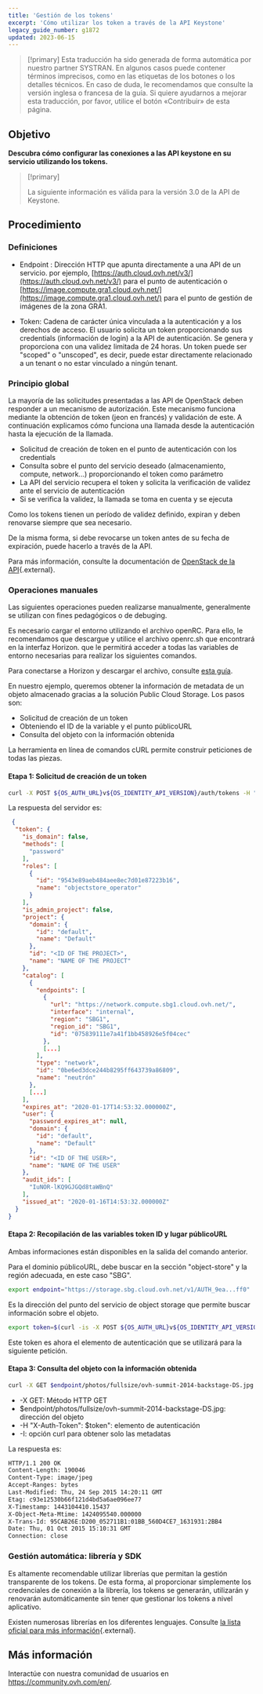 ```yaml
---
title: 'Gestión de los tokens'
excerpt: 'Cómo utilizar los token a través de la API Keystone'
legacy_guide_number: g1872
updated: 2023-06-15
---
```


> [!primary]
> Esta traducción ha sido generada de forma automática por nuestro partner SYSTRAN. En algunos casos puede contener términos imprecisos, como en las etiquetas de los botones o los detalles técnicos. En caso de duda, le recomendamos que consulte la versión inglesa o francesa de la guía. Si quiere ayudarnos a mejorar esta traducción, por favor, utilice el botón «Contribuir» de esta página.
> 

## Objetivo

**Descubra cómo configurar las conexiones a las API keystone en su servicio utilizando los tokens.**

> [!primary]
>
> La siguiente información es válida para la versión 3.0 de la API de
> Keystone.
> 

## Procedimiento

### Definiciones

- Endpoint : Dirección HTTP que apunta directamente a una API de un servicio. por ejemplo, [https://auth.cloud.ovh.net/v3/](https://auth.cloud.ovh.net/v3/) para el punto de autenticación o [https://image.compute.gra1.cloud.ovh.net/](https://image.compute.gra1.cloud.ovh.net/) para el punto de gestión de imágenes de la zona GRA1.

- Token: Cadena de carácter única vinculada a la autenticación y a los derechos de acceso. El usuario solicita un token proporcionando sus credentials (información de login) a la API de autenticación. Se genera y proporciona con una validez limitada de 24 horas. Un token puede ser "scoped" o "unscoped", es decir, puede estar directamente relacionado a un tenant o no estar vinculado a ningún tenant.

### Principio global

La mayoría de las solicitudes presentadas a las API de OpenStack deben responder a un mecanismo de autorización. Este mecanismo funciona mediante la obtención de token (jeon en francés) y validación de este. A continuación explicamos cómo funciona una llamada desde la autenticación hasta la ejecución de la llamada.

- Solicitud de creación de token en el punto de autenticación con los credentials
- Consulta sobre el punto del servicio deseado (almacenamiento, compute, network...) proporcionando el token como parámetro
- La API del servicio recupera el token y solicita la verificación de validez ante el servicio de autenticación
- Si se verifica la validez, la llamada se toma en cuenta y se ejecuta

Como los tokens tienen un período de validez definido, expiran y deben renovarse siempre que sea necesario.

De la misma forma, si debe revocarse un token antes de su fecha de expiración, puede hacerlo a través de la API.

Para más información, consulte la documentación de [OpenStack de la API](https://docs.openstack.org/keystone/train/api_curl_examples.html){.external}.

### Operaciones manuales

Las siguientes operaciones pueden realizarse manualmente, generalmente se utilizan con fines pedagógicos o de debuging.

Es necesario cargar el entorno utilizando el archivo openRC. Para ello, le recomendamos que descargue y utilice el archivo openrc.sh que encontrará en la interfaz Horizon. que le permitirá acceder a todas las variables de entorno necesarias para realizar los siguientes comandos.

Para conectarse a Horizon y descargar el archivo, consulte [esta guía](/pages/public_cloud/compute/introducing_horizon/).

En nuestro ejemplo, queremos obtener la información de metadata de un objeto almacenado gracias a la solución Public Cloud Storage. Los pasos son:

- Solicitud de creación de un token
- Obteniendo el ID de la variable y el punto públicoURL
- Consulta del objeto con la información obtenida

La herramienta en línea de comandos cURL permite construir peticiones de todas las piezas.

#### Etapa 1: Solicitud de creación de un token

```bash
curl -X POST ${OS_AUTH_URL}v${OS_IDENTITY_API_VERSION}/auth/tokens -H "Content-Type: application/json" -d ' { "auth": { "identity": { "methods": ["password"], "password": { "user": { "name": "'$OS_USERNAME'", "domain": { "id": "default" }, "password": "'$OS_PASSWORD'" } } }, "scope": { "project": { "name": "'$OS_TENANT_NAME'", "domain": { "id": "default" } } } } }' | python -mjson.tool
```

La respuesta del servidor es:

```json
 {
  "token": {
    "is_domain": false,
    "methods": [
      "password"
    ],
    "roles": [
      {
        "id": "9543e89aeb484aee8ec7d01e87223b16",
        "name": "objectstore_operator"
      }
    ],
    "is_admin_project": false,
    "project": {
      "domain": {
        "id": "default",
        "name": "Default"
      },
      "id": "<ID OF THE PROJECT>",
      "name": "NAME OF THE PROJECT"
    },
    "catalog": [
      {
        "endpoints": [
          {
            "url": "https://network.compute.sbg1.cloud.ovh.net/",
            "interface": "internal",
            "region": "SBG1",
            "region_id": "SBG1",
            "id": "075839111e7a41f1bb458926e5f04cec"
          },
          [...]
        ],
        "type": "network",
        "id": "0be6ed3dce244b8295ff643739a86809",
        "name": "neutrón"
      },
      [...]
    ],
    "expires_at": "2020-01-17T14:53:32.000000Z",
    "user": {
      "password_expires_at": null,
      "domain": {
        "id": "default",
        "name": "Default"
      },
      "id": "<ID OF THE USER>",
      "name": "NAME OF THE USER"
    },
    "audit_ids": [
      "IuNOR-lKQ9GJGQd8taWBnQ"
    ],
    "issued_at": "2020-01-16T14:53:32.000000Z"
  }
}
```

#### Etapa 2: Recopilación de las variables token ID y lugar públicoURL

Ambas informaciones están disponibles en la salida del comando anterior.

Para el dominio públicoURL, debe buscar en la sección "object-store" y la región adecuada, en este caso "SBG".

```bash
export endpoint="https://storage.sbg.cloud.ovh.net/v1/AUTH_9ea...ff0"
```

Es la dirección del punto del servicio de object storage que permite buscar información sobre el objeto.

```bash
export token=$(curl -is -X POST ${OS_AUTH_URL}v${OS_IDENTITY_API_VERSION}/auth/tokens -H "Content-Type: application/json" -d ' { "auth": { "identity": { "methods": ["password"], "password": { "user": { "name": "'$OS_USERNAME'", "domain": { "id": "default" }, "password": "'$OS_PASSWORD'" } } }, "scope": { "project": { "name": "'$OS_TENANT_NAME'", "domain": { "id": "default" } } } } }' | grep -i '^X-Subject-Token' | cut -d" " -f2)
```

Este token es ahora el elemento de autenticación que se utilizará para la siguiente petición.

#### Etapa 3: Consulta del objeto con la información obtenida

```bash
curl -X GET $endpoint/photos/fullsize/ovh-summit-2014-backstage-DS.jpg -H "X-Auth-Token: $token" -I
```

- -X GET: Método HTTP GET
- $endpoint/photos/fullsize/ovh-summit-2014-backstage-DS.jpg: dirección del objeto
- -H "X-Auth-Token": $token": elemento de autenticación
- -I: opción curl para obtener solo las metadatas

La respuesta es:

```bash
HTTP/1.1 200 OK
Content-Length: 190046
Content-Type: image/jpeg
Accept-Ranges: bytes
Last-Modified: Thu, 24 Sep 2015 14:20:11 GMT
Etag: c93e12530b66f121d4bd5a6ae096ee77
X-Timestamp: 1443104410.15437
X-Object-Meta-Mtime: 1424095540.000000
X-Trans-Id: 95CAB26E:D200_052711B1:01BB_560D4CE7_1631931:2BB4
Date: Thu, 01 Oct 2015 15:10:31 GMT
Connection: close
```

### Gestión automática: librería y SDK
Es altamente recomendable utilizar librerías que permitan la gestión transparente de los tokens. De esta forma, al proporcionar simplemente los credenciales de conexión a la librería, los tokens se generarán, utilizarán y renovarán automáticamente sin tener que gestionar los tokens a nivel aplicativo.

Existen numerosas librerías en los diferentes lenguajes. Consulte [la lista oficial para más información](https://wiki.openstack.org/wiki/SDKs){.external}.

## Más información

Interactúe con nuestra comunidad de usuarios en <https://community.ovh.com/en/>.
